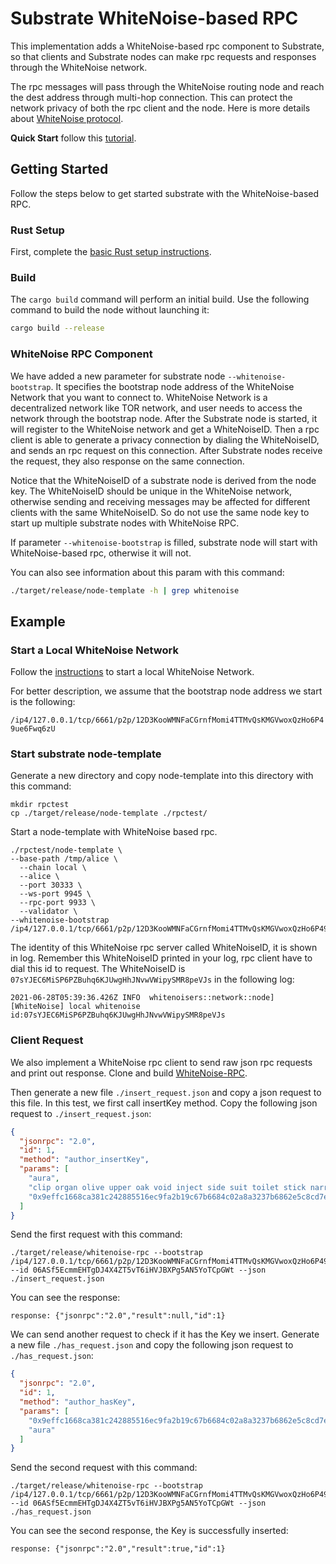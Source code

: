 # Substrate WhiteNoise-based RPC

This implementation adds a WhiteNoise-based rpc component to Substrate, so that clients and Substrate nodes can make rpc
requests and responses through the WhiteNoise network.

The rpc messages will pass through the WhiteNoise routing node and reach the dest address through multi-hop connection.
This can protect the network privacy of both the rpc client and the node. Here is more details
about [WhiteNoise protocol](https://github.com/Evanesco-Labs/WhiteNoise.rs).

**Quick Start** follow this [tutorial](./tutorial.md).

## Getting Started

Follow the steps below to get started substrate with the WhiteNoise-based RPC.

### Rust Setup

First, complete the [basic Rust setup instructions](./bin/node-template/docs/rust-setup.md).

### Build

The `cargo build` command will perform an initial build. Use the following command to build the node without launching
it:

```sh
cargo build --release
```

### WhiteNoise RPC Component

We have added a new parameter for substrate node  `--whitenoise-bootstrap`. It specifies the bootstrap node address of
the WhiteNoise Network that you want to connect to. WhiteNoise Network is a decentralized network like TOR network, and
user needs to access the network through the bootstrap node. After the Substrate node is started, it will register to
the WhiteNoise network and get a WhiteNoiseID. Then a rpc client is able to generate a privacy connection by dialing the
WhiteNoiseID, and sends an rpc request on this connection. After Substrate nodes receive the request, they also response
on the same connection.

Notice that the WhiteNoiseID of a substrate node is derived from the node key. The WhiteNoiseID should be unique in the
WhiteNoise network, otherwise sending and receiving messages may be affected for different clients with the same
WhiteNoiseID. So do not use the same node key to start up multiple substrate nodes with WhiteNoise RPC.

If parameter `--whitenoise-bootstrap` is filled, substrate node will start with WhiteNoise-based rpc, otherwise it will
not.

You can also see information about this param with this command:

```sh
./target/release/node-template -h | grep whitenoise
```

## Example

### Start a Local WhiteNoise Network

Follow the [instructions](https://github.com/Evanesco-Labs/WhiteNoise.rs#start-local-whitenoise-network) to start a
local WhiteNoise Network.

For better description, we assume that the bootstrap node address we start is the following:

`/ip4/127.0.0.1/tcp/6661/p2p/12D3KooWMNFaCGrnfMomi4TTMvQsKMGVwoxQzHo6P49ue6Fwq6zU`

### Start substrate node-template

Generate a new directory and copy node-template into this directory with this command:

```shell
mkdir rpctest
cp ./target/release/node-template ./rpctest/
```

Start a node-template with WhiteNoise based rpc.

```shell
./rpctest/node-template \
--base-path /tmp/alice \
  --chain local \
  --alice \
  --port 30333 \
  --ws-port 9945 \
  --rpc-port 9933 \
  --validator \
--whitenoise-bootstrap /ip4/127.0.0.1/tcp/6661/p2p/12D3KooWMNFaCGrnfMomi4TTMvQsKMGVwoxQzHo6P49ue6Fwq6zU
```

The identity of this WhiteNoise rpc server called WhiteNoiseID, it is shown in log. Remember this WhiteNoiseID printed
in your log, rpc client have to dial this id to request. The WhiteNoiseID
is `07sYJEC6MiSP6PZBuhq6KJUwgHhJNvwVWipySMR8peVJs` in the following log:

```shell
2021-06-28T05:39:36.426Z INFO  whitenoisers::network::node] [WhiteNoise] local whitenoise id:07sYJEC6MiSP6PZBuhq6KJUwgHhJNvwVWipySMR8peVJs
```

### Client Request

We also implement a WhiteNoise rpc client to send raw json rpc requests and print out response. Clone and
build [WhiteNoise-RPC](https://github.com/Evanesco-Labs/WhiteNoise-RPC#rpc-client).

Then generate a new file `./insert_request.json` and copy a json request to this file. In this test, we first call
insertKey method. Copy the following json request to `./insert_request.json`:

```json
{
  "jsonrpc": "2.0",
  "id": 1,
  "method": "author_insertKey",
  "params": [
    "aura",
    "clip organ olive upper oak void inject side suit toilet stick narrow",
    "0x9effc1668ca381c242885516ec9fa2b19c67b6684c02a8a3237b6862e5c8cd7e"
  ]
}
```

Send the first request with this command:

```shell
./target/release/whitenoise-rpc --bootstrap /ip4/127.0.0.1/tcp/6661/p2p/12D3KooWMNFaCGrnfMomi4TTMvQsKMGVwoxQzHo6P49ue6Fwq6zU --id 06ASf5EcmmEHTgDJ4X4ZT5vT6iHVJBXPg5AN5YoTCpGWt --json ./insert_request.json
```

You can see the response:

```
response: {"jsonrpc":"2.0","result":null,"id":1}
```

We can send another request to check if it has the Key we insert. Generate a new file `./has_request.json` and copy the
following json request to `./has_request.json`:

```json
{
  "jsonrpc": "2.0",
  "id": 1,
  "method": "author_hasKey",
  "params": [
    "0x9effc1668ca381c242885516ec9fa2b19c67b6684c02a8a3237b6862e5c8cd7e",
    "aura"
  ]
}
```

Send the second request with this command:

```shell
./target/release/whitenoise-rpc --bootstrap /ip4/127.0.0.1/tcp/6661/p2p/12D3KooWMNFaCGrnfMomi4TTMvQsKMGVwoxQzHo6P49ue6Fwq6zU --id 06ASf5EcmmEHTgDJ4X4ZT5vT6iHVJBXPg5AN5YoTCpGWt --json ./has_request.json
```

You can see the second response, the Key is successfully inserted:

```
response: {"jsonrpc":"2.0","result":true,"id":1}
```
